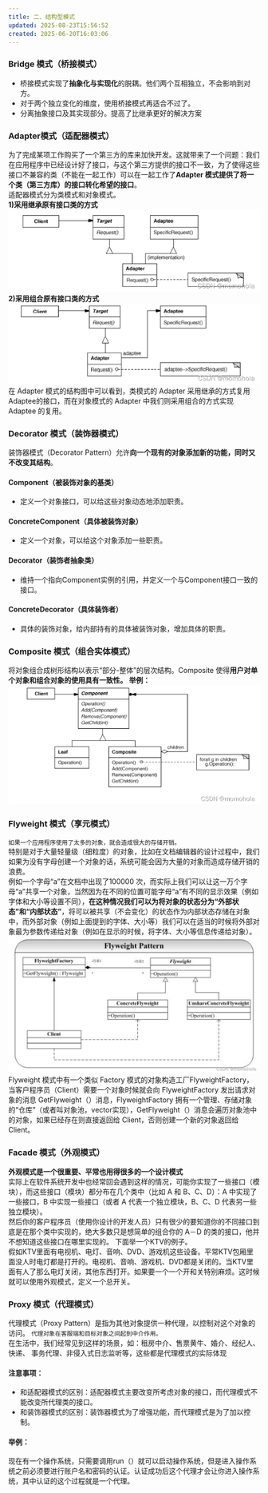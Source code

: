 ```yaml
---
title: 二、结构型模式
updated: 2025-08-23T15:56:52
created: 2025-06-20T16:03:06
---
```


### Bridge 模式（桥接模式）
- 桥接模式实现了**抽象化与实现化**的脱耦。他们两个互相独立，不会影响到对方。
- 对于两个独立变化的维度，使用桥接模式再适合不过了。
- 分离抽象接口及其实现部分。提高了比继承更好的解决方案
### Adapter模式（适配器模式）
为了完成某项工作购买了一个第三方的库来加快开发。这就带来了一个问题：我们在应用程序中已经设计好了接口，与这个第三方提供的接口不一致，为了使得这些接口不兼容的类（不能在一起工作）可以在一起工作了**Adapter 模式提供了将一个类（第三方库）的接口转化希望的接口**。<br>
适配器模式分为类模式和对象模式。<br>
**1)采用继承原有接口类的方式**
![image1](../../../resources/3447ba81e0544b4797d98eaa5326d3f7.png)
**2)采用组合原有接口类的方式**
![image2](../../../resources/c31385202f5f496b89344197227dd0b6.png)
在 Adapter 模式的结构图中可以看到，类模式的 Adapter 采用继承的方式复用 Adaptee的接口，而在对象模式的 Adapter 中我们则采用组合的方式实现 Adaptee 的复用。
### Decorator 模式（装饰器模式）
装饰器模式（Decorator Pattern）允许**向一个现有的对象添加新的功能，同时又不改变其结构**。<br>
#### Component（被装饰对象的基类）
- 定义一个对象接口，可以给这些对象动态地添加职责。
#### ConcreteComponent（具体被装饰对象）
- 定义一个对象，可以给这个对象添加一些职责。
#### Decorator（装饰者抽象类）
- 维持一个指向Component实例的引用，并定义一个与Component接口一致的接口。
#### ConcreteDecorator（具体装饰者）
- 具体的装饰对象，给内部持有的具体被装饰对象，增加具体的职责。
### Composite 模式（组合实体模式）
将对象组合成树形结构以表示“部分-整体”的层次结构。Composite 使得**用户对单个对象和组合对象的使用具有一致性。**
**举例：**
![image3](../../../resources/43624bee2b8c4f97b64e12d3fa469e8f.png)
### Flyweight 模式（享元模式）
`如果一个应用程序使用了太多的对象，就会造成很大的存储开销。`<br>
特别是对于大量轻量级（细粒度）的对象，比如在文档编辑器的设计过程中，我们如果为没有字母创建一个对象的话，系统可能会因为大量的对象而造成存储开销的浪费。<br>
例如一个字母“a”在文档中出现了100000 次，而实际上我们可以让这一万个字母“a”共享一个对象，当然因为在不同的位置可能字母“a”有不同的显示效果（例如字体和大小等设置不同），**在这种情况我们可以为将对象的状态分为“外部状态”和“内部状态”**，将可以被共享（不会变化）的状态作为内部状态存储在对象中，而外部对象（例如上面提到的字体、大小等）我们可以在适当的时候将外部对象最为参数传递给对象（例如在显示的时候，将字体、大小等信息传递给对象）。
![image4](../../../resources/cd754705383e4cd6a5e2120bebc7b620.png)
Flyweight 模式中有一个类似 Factory 模式的对象构造工厂FlyweightFactory，当客户程序员（Client）需要一个对象时候就会向 FlyweightFactory 发出请求对象的消息 GetFlyweight（）消息，FlyweightFactory 拥有一个管理、存储对象的“仓库”（或者叫对象池，vector实现），GetFlyweight（）消息会遍历对象池中的对象，如果已经存在则直接返回给 Client，否则创建一个新的对象返回给 Client。
### Facade 模式（外观模式）
**外观模式是一个很重要、平常也用得很多的一个设计模式**<br>
实际上在软件系统开发中也经常回会遇到这样的情况，可能你实现了一些接口（模块），而这些接口（模块）都分布在几个类中（比如 A 和 B、C、D）：A 中实现了一些接口，B 中实现一些接口（或者 A 代表一个独立模块，B、C、D 代表另一些独立模块）。<br>
然后你的客户程序员（使用你设计的开发人员）只有很少的要知道你的不同接口到底是在那个类中实现的，绝大多数只是想简单的组合你的 A－D 的类的接口，他并不想知道这些接口在哪里实现的。
下面举一个KTV的例子。<br>
假如KTV里面有电视机、电灯、音响、DVD、游戏机这些设备。平常KTV包厢里面没人时电灯都是打开的。电视机、音响、游戏机、DVD都是关闭的。当KTV里面有人了那么电灯关闭，其他东西打开。如果要一个一个开和关特别麻烦。这时候就可以使用外观模式，定义一个总开关。

### Proxy 模式（代理模式）
代理模式（Proxy Pattern）是指为其他对象提供一种代理，以控制对这个对象的访问。 `代理对象在客服端和目标对象之间起到中介作用。`<br>
在生活中，我们经常见到这样的场景，如：租房中介、售票黄牛、婚介、经纪人、快递、 事务代理、非侵入式日志监听等，这些都是代理模式的实际体现<br>
#### 注意事项：
- 和适配器模式的区别：适配器模式主要改变所考虑对象的接口，而代理模式不能改变所代理类的接口。
- 和装饰器模式的区别：装饰器模式为了增强功能，而代理模式是为了加以控制。<br>
#### 举例：
现在有一个操作系统，只需要调用run（）就可以启动操作系统，但是进入操作系统之前必须要进行账户名和密码的认证。认证成功后这个代理才会让你进入操作系统，其中认证的这个过程就是一个代理。
